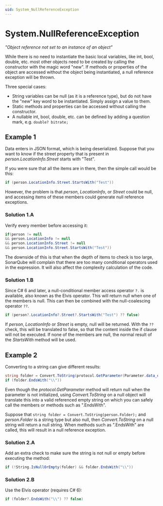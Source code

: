 ```yaml
---
uid: System_NullReferenceException
---
```


# System.NullReferenceException

*"Object reference not set to an instance of an object"*

While there is no need to instantiate the basic local variables, like int, bool, double, etc. most other objects need to be created by calling the constructor with the magic word "new". If methods or properties of the object are accessed without the object being instantiated, a null reference exception will be thrown.

Three special cases:

- String variables can be null (as it is a reference type), but do not have the "new" key word to be instantiated. Simply assign a value to them.
- Static methods and properties can be accessed without calling the constructor.
- A nullable int, bool, double, etc. can be defined by adding a question mark, e.g. `double? bitrate;`

## Example 1

Data enters in JSON format, which is being deserialized. Suppose that you want to know if the street property that is present in *person.LocationInfo.Street* starts with "Test".

If you were sure that all the items are in there, then the simple call would be this:

```csharp
if (person.LocationInfo.Street.StartsWith("Test"))
```

However, the problem is that *person*, *LocationInfo*, or *Street* could be null, and accessing items of these members could generate null reference exceptions.

### Solution 1.A

Verify every member before accessing it:

```csharp
if(person != null 
&& person.LocationInfo != null 
&& person.LocationInfo.Street != null 
&& person.LocationInfo.Street.StartsWith("Test"))
```

The downside of this is that when the depth of items to check is too large, SonarQube will complain that there are too many conditional operators used in the expression. It will also affect the complexity calculation of the code.

### Solution 1.B

Since C# 6 and later, a null-conditional member access operator `?.` is available, also known as the Elvis operator. This will return null when one of the members is null. This can then be combined with the null-coalescing operator `??`.

```csharp
if (person?.LocationInfo?.Street?.StartsWith("Test") ?? false)
```

If *person*, *LocationInfo* or *Street* is empty, null will be returned. With the `??` check, this will be translated to false, so that the content inside the if clause will not be executed. If none of the members are null, the normal result of the *StartsWith* method will be used.

## Example 2

Converting to a string can give different results:

```csharp
string folder = Convert.ToString(protocol.GetParameter(Parameter.data_offload_folder_5000));
if (folder.EndsWith("\\"))
```

Even though the *protocol.GetParameter* method will return null when the parameter is not initialized, using *Convert.ToString* on a null object will translate this into a valid referenced empty string on which you can safely call the members or methods such as ".EndsWith".

Suppose that `string folder = Convert.ToString(person.Folder);` and *person.Folder* is a string type but also null, then *Convert.ToString* on a null string will return a null string. When methods such as ".EndsWith" are called, this will result in a null reference exception.

### Solution 2.A

Add an extra check to make sure the string is not null or empty before executing the method:

```csharp
if (!String.IsNullOrEmpty(folder) && folder.EndsWith("\\"))
```

### Solution 2.B

Use the Elvis operator (requires C# 6):

```csharp
if (folder?.EndsWith("\\") ?? false)
```
